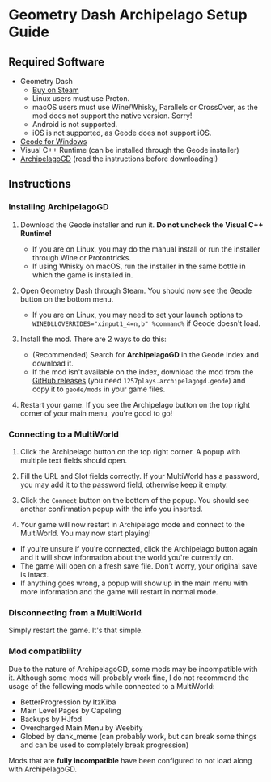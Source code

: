 # Geometry Dash Archipelago Setup Guide

## Required Software

- Geometry Dash
    - [Buy on Steam](https://store.steampowered.com/app/322170/Geometry_Dash/)
    - Linux users must use Proton.
    - macOS users must use Wine/Whisky, Parallels or CrossOver, as the mod does not support the native version. Sorry!
    - Android is not supported.
    - iOS is not supported, as Geode does not support iOS.
- [Geode for Windows](https://geode-sdk.org/install/)
- Visual C++ Runtime (can be installed through the Geode installer)
- [ArchipelagoGD](https://github.com/Tiago1257/ArchipelagoGD) (read the instructions before downloading!)

## Instructions

### Installing ArchipelagoGD

1. Download the Geode installer and run it. **Do not uncheck the Visual C++ Runtime!**
    - If you are on Linux, you may do the manual install or run the installer through Wine or Protontricks.
    - If using Whisky on macOS, run the installer in the same bottle in which the game is installed in. 

2. Open Geometry Dash through Steam. You should now see the Geode button on the bottom menu.
    - If you are on Linux, you may need to set your launch options to `WINEDLLOVERRIDES="xinput1_4=n,b" %command%` if Geode doesn't load.

3. Install the mod. There are 2 ways to do this:
    - (Recommended) Search for **ArchipelagoGD** in the Geode Index and download it.
    - If the mod isn't available on the index, download the mod from the [GitHub releases](https://github.com/Tiago1257/ArchipelagoGD/releases/latest) (you need `1257plays.archipelagogd.geode`) and copy it to `geode/mods` in your game files.

4. Restart your game. If you see the Archipelago button on the top right corner of your main menu, you're good to go!

### Connecting to a MultiWorld

1. Click the Archipelago button on the top right corner. A popup with multiple text fields should open.

2. Fill the URL and Slot fields correctly. If your MultiWorld has a password, you may add it to the password field, otherwise keep it empty.

3. Click the `Connect` button on the bottom of the popup. You should see another confirmation popup with the info you inserted.

4. Your game will now restart in Archipelago mode and connect to the MultiWorld. You may now start playing!

- If you're unsure if you're connected, click the Archipelago button again and it will show information about the world you're currently on.
- The game will open on a fresh save file. Don't worry, your original save is intact.
- If anything goes wrong, a popup will show up in the main menu with more information and the game will restart in normal mode.

### Disconnecting from a MultiWorld

Simply restart the game. It's that simple.

### Mod compatibility

Due to the nature of ArchipelagoGD, some mods may be incompatible with it. Although some mods will probably work fine, I do not recommend the usage of the following mods while connected to a MultiWorld:

- BetterProgression by ItzKiba
- Main Level Pages by Capeling
- Backups by HJfod
- Overcharged Main Menu by Weebify
- Globed by dank_meme (can probably work, but can break some things and can be used to completely break progression)

Mods that are **fully incompatible** have been configured to not load along with ArchipelagoGD.